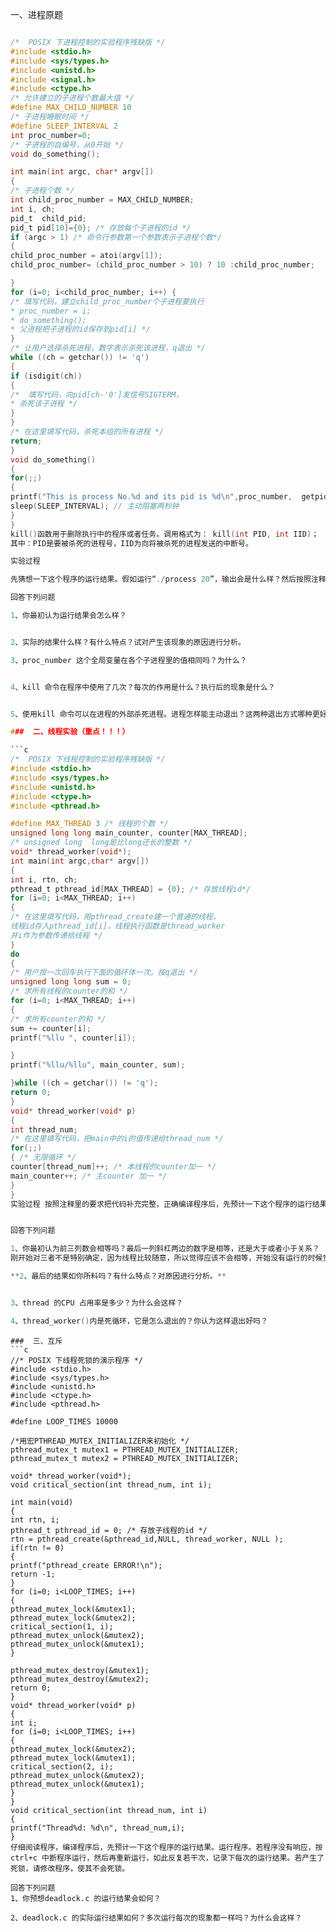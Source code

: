 
一、进程原题
```c

/*  POSIX 下进程控制的实验程序残缺版 */
#include <stdio.h>
#include <sys/types.h>
#include <unistd.h>
#include <signal.h>
#include <ctype.h>
/* 允许建立的子进程个数最大值 */
#define MAX_CHILD_NUMBER 10
/* 子进程睡眠时间 */
#define SLEEP_INTERVAL 2
int proc_number=0;
/* 子进程的自编号，从0开始 */
void do_something();

int main(int argc, char* argv[])
{
/* 子进程个数 */
int child_proc_number = MAX_CHILD_NUMBER;
int i, ch;
pid_t  child_pid;
pid_t pid[10]={0}; /* 存放每个子进程的id */
if (argc > 1) /* 命令行参数第一个参数表示子进程个数*/
{
child_proc_number = atoi(argv[1]);
child_proc_number= (child_proc_number > 10) ? 10 :child_proc_number;

}
for (i=0; i<child_proc_number; i++) {
/* 填写代码，建立child_proc_number个子进程要执行
* proc_number = i;
* do_something();
* 父进程把子进程的id保存到pid[i] */
}
/* 让用户选择杀死进程，数字表示杀死该进程，q退出 */
while ((ch = getchar()) != 'q')
{
if (isdigit(ch))
{
/*  填写代码，向pid[ch-'0']发信号SIGTERM，
* 杀死该子进程 */
}
}
/* 在这里填写代码，杀死本组的所有进程 */
return;
}
void do_something()
{
for(;;)
{
printf("This is process No.%d and its pid is %d\n",proc_number,  getpid());
sleep(SLEEP_INTERVAL); // 主动阻塞两秒钟
}
}
kill()函数用于删除执行中的程序或者任务。调用格式为： kill(int PID, int IID)；
其中：PID是要被杀死的进程号，IID为向将被杀死的进程发送的中断号。

实验过程

先猜想一下这个程序的运行结果。假如运行“./process 20”，输出会是什么样？然后按照注释里的要求把代码补充完整，运行程序。开另一个终端窗口，运行“ps aux|grep process”命令，看看process 究竟启动了多少个进程。回到程序执行窗口，按“数字键+回车”尝试杀掉一两个进程，再到另一个窗口看进程状况。按q 退出程序再看进程情况。

回答下列问题

1、你最初认为运行结果会怎么样？


2、实际的结果什么样？有什么特点？试对产生该现象的原因进行分析。

3、proc_number 这个全局变量在各个子进程里的值相同吗？为什么？


4、kill 命令在程序中使用了几次？每次的作用是什么？执行后的现象是什么？


5、使用kill 命令可以在进程的外部杀死进程。进程怎样能主动退出？这两种退出方式哪种更好一些？

###  二、线程实验（重点！！！）

```c
/*  POSIX 下线程控制的实验程序残缺版 */
#include <stdio.h>
#include <sys/types.h>
#include <unistd.h>
#include <ctype.h>
#include <pthread.h>

#define MAX_THREAD 3 /* 线程的个数 */
unsigned long long main_counter, counter[MAX_THREAD];
/* unsigned long  long是比long还长的整数 */
void* thread_worker(void*);
int main(int argc,char* argv[])
{
int i, rtn, ch;
pthread_t pthread_id[MAX_THREAD] = {0}; /* 存放线程id*/
for (i=0; i<MAX_THREAD; i++)
{
/* 在这里填写代码，用pthread_create建一个普通的线程，
线程id存入pthread_id[i]，线程执行函数是thread_worker
并i作为参数传递给线程 */
}
do
{
/* 用户按一次回车执行下面的循环体一次。按q退出 */
unsigned long long sum = 0;
/* 求所有线程的counter的和 */
for (i=0; i<MAX_THREAD; i++)
{
/* 求所有counter的和 */
sum += counter[i];
printf("%llu ", counter[i]);

}
printf("%llu/%llu", main_counter, sum);

}while ((ch = getchar()) != 'q');
return 0;
}
void* thread_worker(void* p)
{
int thread_num;
/* 在这里填写代码，把main中的i的值传递给thread_num */
for(;;)
{ /* 无限循环 */
counter[thread_num]++; /* 本线程的counter加一 */
main_counter++; /* 主counter 加一 */
}
}
实验过程 按照注释里的要求把代码补充完整，正确编译程序后，先预计一下这个程序的运行结果。具体的结果会是什么样？运行程序。开另一个终端窗口，运行“ps aux”命令，看看thread 的运行情况，注意查看thread 的CPU 占用率，并记录下这个结果。


回答下列问题

1、你最初认为前三列数会相等吗？最后一列斜杠两边的数字是相等，还是大于或者小于关系？
刚开始对三者不是特别确定，因为线程比较随意，所以觉得应该不会相等，开始没有运行的时候觉得应该是相等的。

**2、最后的结果如你所料吗？有什么特点？对原因进行分析。**


3、thread 的CPU 占用率是多少？为什么会这样？

4、thread_worker()内是死循环，它是怎么退出的？你认为这样退出好吗？

```

```
###  三、互斥
```c
//* POSIX 下线程死锁的演示程序 */
#include <stdio.h>
#include <sys/types.h>
#include <unistd.h>
#include <ctype.h>
#include <pthread.h>

#define LOOP_TIMES 10000

/*用宏PTHREAD_MUTEX_INITIALIZER来初始化 */
pthread_mutex_t mutex1 = PTHREAD_MUTEX_INITIALIZER;
pthread_mutex_t mutex2 = PTHREAD_MUTEX_INITIALIZER;

void* thread_worker(void*);
void critical_section(int thread_num, int i);

int main(void)
{
int rtn, i;
pthread_t pthread_id = 0; /* 存放子线程的id */
rtn = pthread_create(&pthread_id,NULL, thread_worker, NULL );
if(rtn != 0)
{
printf("pthread_create ERROR!\n");
return -1;
}
for (i=0; i<LOOP_TIMES; i++)
{
pthread_mutex_lock(&mutex1);
pthread_mutex_lock(&mutex2);
critical_section(1, i);
pthread_mutex_unlock(&mutex2);
pthread_mutex_unlock(&mutex1);
}

pthread_mutex_destroy(&mutex1);
pthread_mutex_destroy(&mutex2);
return 0;
}
void* thread_worker(void* p)
{
int i;
for (i=0; i<LOOP_TIMES; i++)
{
pthread_mutex_lock(&mutex2);
pthread_mutex_lock(&mutex1);
critical_section(2, i);
pthread_mutex_unlock(&mutex2);
pthread_mutex_unlock(&mutex1);
}
}
void critical_section(int thread_num, int i)
{
printf("Thread%d: %d\n", thread_num,i);
}
仔细阅读程序，编译程序后，先预计一下这个程序的运行结果。运行程序。若程序没有响应，按ctrl+c 中断程序运行，然后再重新运行，如此反复若干次，记录下每次的运行结果。若产生了死锁，请修改程序，使其不会死锁。

回答下列问题
1、你预想deadlock.c 的运行结果会如何？

2、deadlock.c 的实际运行结果如何？多次运行每次的现象都一样吗？为什么会这样？

```
